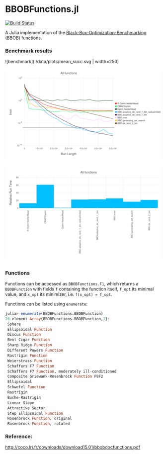 # BBOBFunctions.jl

[![Build Status](https://travis-ci.org/jonathanBieler/BBOBFunctions.jl.svg?branch=master)](https://travis-ci.org/jonathanBieler/BBOBFunctions.jl)

A Julia implementation of the [Black-Box-Optimization-Benchmarking](http://coco.gforge.inria.fr) (BBOB) functions.

### Benchmark results

![benchmark](./data/plots/mean_succ.svg | width=250)

![benchmark](./data/plots/mean_fmin.svg)

![benchmark](./data/plots/runtime.svg)

### Functions

Functions can be accessed as `BBOBFunctions.F1`, which returns a `BBOBFunction` with fields `f` containing the function itself, `f_opt` its minimal value, and `x_opt` its minimizer, i.e. `f(x_opt) = f_opt`.

Functions can be listed using `enumerate`:

```julia
julia> enumerate(BBOBFunctions.BBOBFunction)
20-element Array{BBOBFunctions.BBOBFunction,1}:
 Sphere                                           
 Ellipsoidal Function                             
 Discus Function                                  
 Bent Cigar Function                              
 Sharp Ridge Function                             
 Different Powers Function                        
 Rastrigin Function                               
 Weierstrass Function                             
 Schaffers F7 Function                            
 Schaffers F7 Function, moderately ill-conditioned
 Composite Griewank-Rosenbrock Function F8F2      
 Ellipsoidal                                      
 Schwefel Function                                
 Rastrigin                                        
 Buche-Rastrigin                                  
 Linear Slope                                     
 Attractive Sector                                
 Step Ellipsoidal Function                        
 Rosenbrock Function, original                    
 Rosenbrock Function, rotated
 ```                    

### Reference:

http://coco.lri.fr/downloads/download15.01/bbobdocfunctions.pdf
